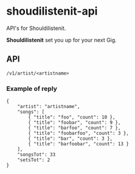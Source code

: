 shoudilistenit-api
==================

API's for Shouldilistenit.

**Shouldilistenit** set you up for your next Gig.

## API
	/v1/artist/<artistname>

### Example of reply

	{
		"artist": "artistname",
		"songs": [
			{ "title": "foo", "count": 10 },
			{ "title": "foobar", "count": 9 },
			{ "title": "barfoo", "count": 7 },
			{ "title": "foobarfoo", "count": 3 },
			{ "title": "bar", "count": 3 },
			{ "title": "barfoobar", "count": 13 }
		],
		"songsTot": 33
		"setsTot": 2
	}
